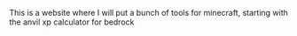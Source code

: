 This is a website where I will put a bunch of tools for minecraft, starting with the anvil xp calculator for bedrock
